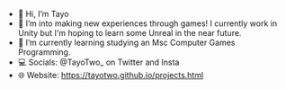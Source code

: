 - 👋 Hi, I’m Tayo
- 👀 I’m into making new experiences through games! I currently work in Unity but I'm hoping to learn some Unreal in the near future.
- 🌱 I’m currently learning studying an Msc Computer Games Programming.
- 💻 Socials: @TayoTwo_ on Twitter and Insta
- 🌐 Website: https://tayotwo.github.io/projects.html
